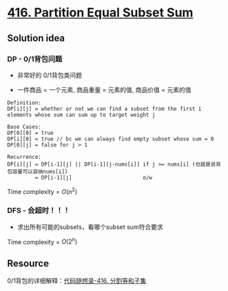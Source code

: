 # [416. Partition Equal Subset Sum](https://leetcode.com/problems/partition-equal-subset-sum/)

## Solution idea

### DP - 0/1背包问题

* 非常好的 0/1背包类问题

* 一件商品 = 一个元素, 商品重量 = 元素的值, 商品价值 = 元素的值

```
Definition:
DP[i][j] = whether or not we can find a subset from the first i elements whose sum can sum up to target weight j

Base Cases:
DP[0][0] = true
DP[i][0] = true // bc we can always find empty subset whose sum = 0
DP[0][j] = false for j > 1

Recurrence:
DP[i][j] = DP[i-1][j] || DP[i-1][j-nums[i]] if j >= nums[i] (也就是说背包容量可以容纳nums[i])
         = DP[i-1][j]                       o/w
```

Time complexity = $O(n^2)$

### DFS - 会超时！！！
* 求出所有可能的subsets，看哪个subset sum符合要求

Time complexity = $O(2^n)$

## Resource

0/1背包的详细解释：[代码随想录-416. 分割等和子集](https://github.com/youngyangyang04/leetcode-master/blob/master/problems/0416.%E5%88%86%E5%89%B2%E7%AD%89%E5%92%8C%E5%AD%90%E9%9B%86.md)
